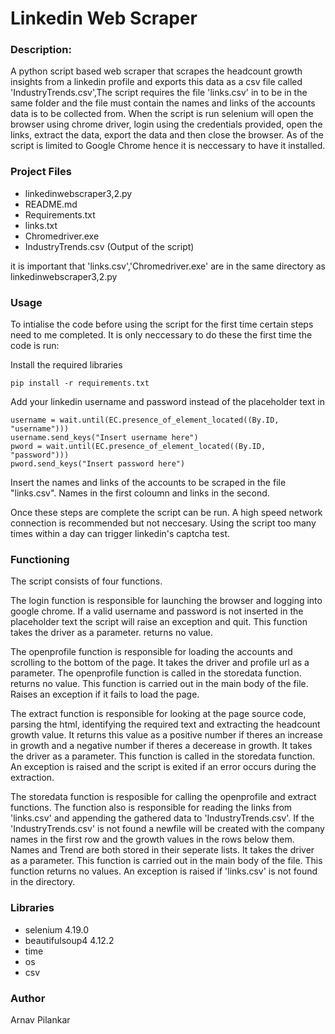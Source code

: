 
# Linkedin Web Scraper

### Description:

A python script based web scraper that scrapes the headcount growth insights from a linkedin profile and exports this data as a csv file called 'IndustryTrends.csv',The script requires the file 'links.csv' in to be in the same folder and the file must contain the names and links of the accounts data is to be collected from. When the script is run selenium will open the browser using chrome driver, login using the credentials provided, open the links, extract the data, export the data and then close the browser. As of the script is limited to Google Chrome hence it is neccessary to have it installed.

### Project Files

- linkedinwebscraper3,2.py
- README.md
- Requirements.txt
- links.txt
- Chromedriver.exe
- IndustryTrends.csv (Output of the script)

it is important that 'links.csv','Chromedriver.exe' are in the same directory as linkedinwebscraper3,2.py

### Usage

To intialise the code before using the script for the first time certain steps need to me completed. It is only neccessary to do these the first time the code is run:

Install the required libraries

```
pip install -r requirements.txt
```

Add your linkedin username and password instead of the placeholder text in

```
username = wait.until(EC.presence_of_element_located((By.ID, "username")))
username.send_keys("Insert username here")
pword = wait.until(EC.presence_of_element_located((By.ID, "password")))
pword.send_keys("Insert password here")
```

Insert the names and links of the accounts to be scraped in the file "links.csv".
Names in the first coloumn and links in the second.

Once these steps are complete the script can be run. A high speed network connection is recommended but not neccesary. Using the script too many times within a day can trigger linkedin's captcha test.

### Functioning

The script consists of four functions.

The login function is responsible for launching the browser and logging into google chrome. If a valid username and password is not inserted in the placeholder text the script will raise an exception and quit. This function takes the driver as a parameter. returns no value.

The openprofile function is responsible for loading the accounts and scrolling to the bottom of the page. It takes the driver and profile url as a parameter. The openprofile function is called in the storedata function. returns no value. This function is carried out in the main body of the file. Raises an exception if it fails to load the page.

The extract function is responsible for looking at the page source code, parsing the html, identifying the required text and extracting the headcount growth value. It returns this value as a positive number if theres an increase in growth and a negative number if theres a decerease in growth. It takes the driver as a parameter. This function is called in the storedata function. An exception is raised and the script is exited if an error occurs during the extraction.

The storedata function is resposible for calling the openprofile and extract functions. The function also is responsible for reading the links from 'links.csv' and appending the gathered data to 'IndustryTrends.csv'. If the 'IndustryTrends.csv' is not found a newfile will be created with the company names in the first row and the growth values in the rows below them. Names and Trend are both stored in their seperate lists. It takes the driver as a parameter. This function is carried out in the main body of the file. This function returns no values. An exception is raised if 'links.csv' is not found in the directory.

### Libraries

- selenium        4.19.0
- beautifulsoup4  4.12.2
- time
- os
- csv

### Author

Arnav Pilankar






